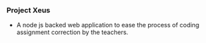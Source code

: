 ### Project Xeus

- A node js backed web application to ease the process of coding assignment correction by the teachers.
